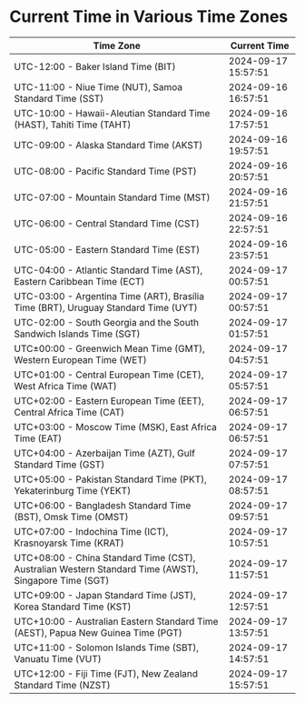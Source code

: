 # Current Time in Various Time Zones

| Time Zone | Current Time |
|-----------|--------------|
| UTC-12:00 - Baker Island Time (BIT) | 2024-09-17 15:57:51 |
| UTC-11:00 - Niue Time (NUT), Samoa Standard Time (SST) | 2024-09-16 16:57:51 |
| UTC-10:00 - Hawaii-Aleutian Standard Time (HAST), Tahiti Time (TAHT) | 2024-09-16 17:57:51 |
| UTC-09:00 - Alaska Standard Time (AKST) | 2024-09-16 19:57:51 |
| UTC-08:00 - Pacific Standard Time (PST) | 2024-09-16 20:57:51 |
| UTC-07:00 - Mountain Standard Time (MST) | 2024-09-16 21:57:51 |
| UTC-06:00 - Central Standard Time (CST) | 2024-09-16 22:57:51 |
| UTC-05:00 - Eastern Standard Time (EST) | 2024-09-16 23:57:51 |
| UTC-04:00 - Atlantic Standard Time (AST), Eastern Caribbean Time (ECT) | 2024-09-17 00:57:51 |
| UTC-03:00 - Argentina Time (ART), Brasília Time (BRT), Uruguay Standard Time (UYT) | 2024-09-17 00:57:51 |
| UTC-02:00 - South Georgia and the South Sandwich Islands Time (SGT) | 2024-09-17 01:57:51 |
| UTC±00:00 - Greenwich Mean Time (GMT), Western European Time (WET) | 2024-09-17 04:57:51 |
| UTC+01:00 - Central European Time (CET), West Africa Time (WAT) | 2024-09-17 05:57:51 |
| UTC+02:00 - Eastern European Time (EET), Central Africa Time (CAT) | 2024-09-17 06:57:51 |
| UTC+03:00 - Moscow Time (MSK), East Africa Time (EAT) | 2024-09-17 06:57:51 |
| UTC+04:00 - Azerbaijan Time (AZT), Gulf Standard Time (GST) | 2024-09-17 07:57:51 |
| UTC+05:00 - Pakistan Standard Time (PKT), Yekaterinburg Time (YEKT) | 2024-09-17 08:57:51 |
| UTC+06:00 - Bangladesh Standard Time (BST), Omsk Time (OMST) | 2024-09-17 09:57:51 |
| UTC+07:00 - Indochina Time (ICT), Krasnoyarsk Time (KRAT) | 2024-09-17 10:57:51 |
| UTC+08:00 - China Standard Time (CST), Australian Western Standard Time (AWST), Singapore Time (SGT) | 2024-09-17 11:57:51 |
| UTC+09:00 - Japan Standard Time (JST), Korea Standard Time (KST) | 2024-09-17 12:57:51 |
| UTC+10:00 - Australian Eastern Standard Time (AEST), Papua New Guinea Time (PGT) | 2024-09-17 13:57:51 |
| UTC+11:00 - Solomon Islands Time (SBT), Vanuatu Time (VUT) | 2024-09-17 14:57:51 |
| UTC+12:00 - Fiji Time (FJT), New Zealand Standard Time (NZST) | 2024-09-17 15:57:51 |
